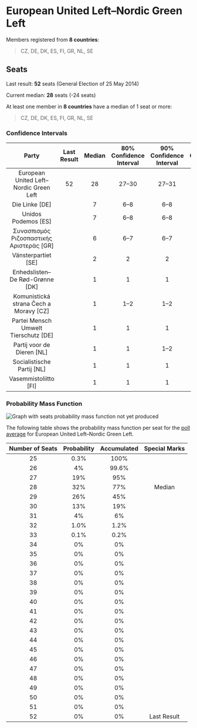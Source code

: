 # European United Left–Nordic Green Left

Members registered from **8 countries**:

> CZ, DE, DK, ES, FI, GR, NL, SE

## Seats

Last result: **52** seats (General Election of 25 May 2014)

Current median: **28** seats (-24 seats)

At least one member in **8 countries** have a median of 1 seat or more:

> CZ, DE, DK, ES, FI, GR, NL, SE

### Confidence Intervals

| Party | Last Result | Median | 80% Confidence Interval | 90% Confidence Interval | 95% Confidence Interval | 99% Confidence Interval |
|:-----:|:-----------:|:------:|:-----------------------:|:-----------------------:|:-----------------------:|:-----------------------:|
| European United Left–Nordic Green Left | 52 | 28 | 27–30 | 27–31 | 26–31 | 26–32 |
| Die Linke [DE] | | 7 | 6–8 | 6–8 | 6–9 | 6–9 |
| Unidos Podemos [ES] | | 7 | 6–8 | 6–8 | 6–8 | 6–9 |
| Συνασπισμός Ριζοσπαστικής Αριστεράς [GR] | | 6 | 6–7 | 6–7 | 6–7 | 5–7 |
| Vänsterpartiet [SE] | | 2 | 2 | 2 | 2 | 1–2 |
| Enhedslisten–De Rød-Grønne [DK] | | 1 | 1 | 1 | 1 | 1–2 |
| Komunistická strana Čech a Moravy [CZ] | | 1 | 1–2 | 1–2 | 1–2 | 0–2 |
| Partei Mensch Umwelt Tierschutz [DE] | | 1 | 1 | 1 | 1 | 0–2 |
| Partij voor de Dieren [NL] | | 1 | 1 | 1–2 | 1–2 | 1–2 |
| Socialistische Partij [NL] | | 1 | 1 | 1 | 1 | 1–2 |
| Vasemmistoliitto [FI] | | 1 | 1 | 1 | 1 | 1 |

### Probability Mass Function

![Graph with seats probability mass function not yet produced](average-2019-06-30-seats-pmf-europeanunitedleft–nordicgreenleft.png "Seats Probability Mass Function")

The following table shows the probability mass function per seat for the [poll average](average-2019-06-30.html) for European United Left–Nordic Green Left.

| Number of Seats | Probability | Accumulated | Special Marks |
|:---------------:|:-----------:|:-----------:|:-------------:|
| 25 | 0.3% | 100% |  |
| 26 | 4% | 99.6% |  |
| 27 | 19% | 95% |  |
| 28 | 32% | 77% | Median |
| 29 | 26% | 45% |  |
| 30 | 13% | 19% |  |
| 31 | 4% | 6% |  |
| 32 | 1.0% | 1.2% |  |
| 33 | 0.1% | 0.2% |  |
| 34 | 0% | 0% |  |
| 35 | 0% | 0% |  |
| 36 | 0% | 0% |  |
| 37 | 0% | 0% |  |
| 38 | 0% | 0% |  |
| 39 | 0% | 0% |  |
| 40 | 0% | 0% |  |
| 41 | 0% | 0% |  |
| 42 | 0% | 0% |  |
| 43 | 0% | 0% |  |
| 44 | 0% | 0% |  |
| 45 | 0% | 0% |  |
| 46 | 0% | 0% |  |
| 47 | 0% | 0% |  |
| 48 | 0% | 0% |  |
| 49 | 0% | 0% |  |
| 50 | 0% | 0% |  |
| 51 | 0% | 0% |  |
| 52 | 0% | 0% | Last Result |


